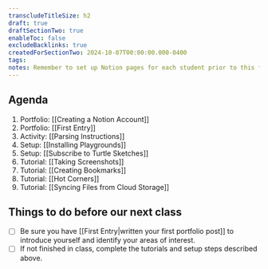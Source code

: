 ```yaml
---
transcludeTitleSize: h2
draft: true
draftSectionTwo: true
enableToc: false
excludeBacklinks: true
createdForSectionTwo: 2024-10-07T00:00:00.000-0400
tags:
notes: Remember to set up Notion pages for each student prior to this first class. In this class, one teacher stays with students in class to assist with setup of playgrounds and subscriptions to the turtle sketches playground. The other teacher takes students out to do the "tying a shoelace" and "drawing an M" activity (Parsing instructions). After that part is done, be on hand to help students with remaining tutorials and software setup.
---
```

## Agenda
1. Portfolio: [[Creating a Notion Account]]
1. Portfolio: [[First Entry]]
2. Activity: [[Parsing Instructions]]
5. Setup: [[Installing Playgrounds]]
6. Setup: [[Subscribe to Turtle Sketches]]
7. Tutorial: [[Taking Screenshots]]
4. Tutorial: [[Creating Bookmarks]]
5. Tutorial: [[Hot Corners]]
1. Tutorial: [[Syncing Files from Cloud Storage]]

## Things to do before our next class
- [ ] Be sure you have [[First Entry|written your first portfolio post]] to introduce yourself and identify your areas of interest.
- [ ] If not finished in class, complete the tutorials and setup steps described above.